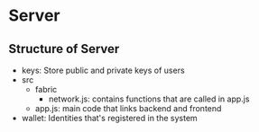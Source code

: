 # Server
## Structure of Server
- keys: Store public and private keys of users
- src
  - fabric
    - network.js: contains functions that are called in app.js
  - app.js: main code that links backend and frontend
- wallet: Identities that's registered in the system
